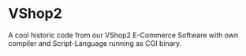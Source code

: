 # VShop2
A cool historic code from our VShop2 E-Commerce Software with own compiler and Script-Language running as CGI binary.
